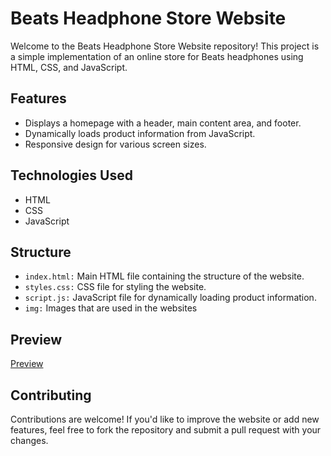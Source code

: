 # Beats Headphone Store Website
Welcome to the Beats Headphone Store Website repository! This project is a simple implementation of an online store for Beats headphones using HTML, CSS, and JavaScript.

## Features
- Displays a homepage with a header, main content area, and footer.
- Dynamically loads product information from JavaScript.
- Responsive design for various screen sizes.

## Technologies Used
- HTML
- CSS
- JavaScript

## Structure
- `index.html:` Main HTML file containing the structure of the website.
- `styles.css:` CSS file for styling the website.
- `script.js:` JavaScript file for dynamically loading product information.
- `img:` Images that are used in the websites

## Preview
<a href = "https://65f621f25630940b1c721df5--luxury-queijadas-e641b8.netlify.app/">Preview</a>

## Contributing
Contributions are welcome! If you'd like to improve the website or add new features, feel free to fork the repository and submit a pull request with your changes.